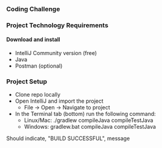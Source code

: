 ### Coding Challenge

### Project Technology Requirements
#### Download and install
* IntelliJ Community version (free)
* Java 
* Postman (optional)

### Project Setup
* Clone repo locally
* Open IntelliJ and import the project
  * File -> Open -> Navigate to project
* In the Terminal tab (bottom) run the following command:
  * Linux/Mac: ./gradlew compileJava compileTestJava 
  * Windows: gradlew.bat compileJava compileTestJava
  
Should indicate, "BUILD SUCCESSFUL", message